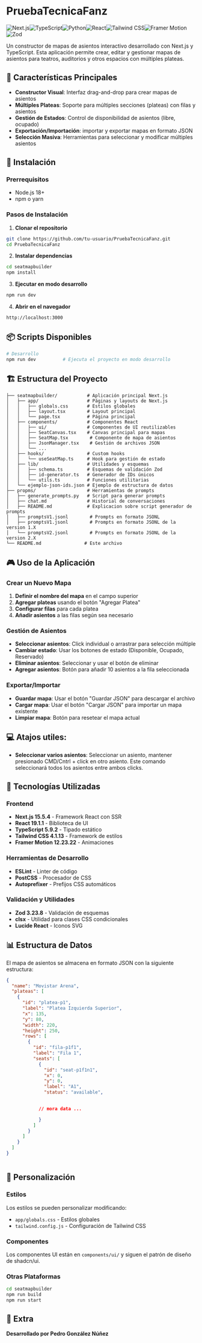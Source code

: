 # PruebaTecnicaFanz

![Next.js](https://img.shields.io/badge/Next.js-000000?style=for-the-badge&logo=nextdotjs&logoColor=white)![TypeScript](https://img.shields.io/badge/TypeScript-3178C6?style=for-the-badge&logo=typescript&logoColor=white)![Python](https://img.shields.io/badge/Python-3776AB?style=for-the-badge&logo=python&logoColor=white)![React](https://img.shields.io/badge/React-61DAFB?style=for-the-badge&logo=react&logoColor=black)![Tailwind CSS](https://img.shields.io/badge/Tailwind_CSS-38B2AC?style=for-the-badge&logo=tailwind-css&logoColor=white)![Framer Motion](https://img.shields.io/badge/Framer_Motion-0055FF?style=for-the-badge&logo=framer&logoColor=white)![Zod](https://img.shields.io/badge/Zod-3E67B1?style=for-the-badge&logo=zod&logoColor=white)

Un constructor de mapas de asientos interactivo desarrollado con Next.js y TypeScript. Esta aplicación permite crear, editar y gestionar mapas de asientos para teatros, auditorios y otros espacios con múltiples plateas.

## 🎯 Características Principales

* **Constructor Visual**: Interfaz drag-and-drop para crear mapas de asientos
* **Múltiples Plateas**: Soporte para múltiples secciones (plateas) con filas y asientos
* **Gestión de Estados**: Control de disponibilidad de asientos (libre, ocupado)
* **Exportación/Importación**: importar y exportar mapas en formato JSON
* **Selección Masiva**: Herramientas para seleccionar y modificar múltiples asientos

## 🚀 Instalación

### Prerrequisitos

* Node.js 18+
* npm o yarn

### Pasos de Instalación

1. **Clonar el repositorio**

``` bash
git clone https://github.com/tu-usuario/PruebaTecnicaFanz.git
cd PruebaTecnicaFanz
```

2. **Instalar dependencias**

``` bash
cd seatmapbuilder
npm install
```

3. **Ejecutar en modo desarrollo**

``` bash
npm run dev
```

4. **Abrir en el navegador**

```
http://localhost:3000
```

## 📦 Scripts Disponibles

``` bash
# Desarrollo
npm run dev          # Ejecuta el proyecto en modo desarrollo
```

## 🏗️ Estructura del Proyecto

```
├── seatmapbuilder/           # Aplicación principal Next.js
│   ├── app/                  # Páginas y layouts de Next.js
│   │   ├── globals.css       # Estilos globales
│   │   ├── layout.tsx        # Layout principal
│   │   └── page.tsx          # Página principal
│   ├── components/           # Componentes React
│   │   ├── ui/               # Componentes de UI reutilizables
│   │   ├── SeatCanvas.tsx    # Canvas principal para mapas
│   │   ├── SeatMap.tsx        # Componente de mapa de asientos
│   │   ├── JsonManager.tsx    # Gestión de archivos JSON
│   │   └── ...
│   ├── hooks/                # Custom hooks
│   │   └── useSeatMap.ts     # Hook para gestión de estado
│   ├── lib/                  # Utilidades y esquemas
│   │   ├── schema.ts         # Esquemas de validación Zod
│   │   ├── id-generator.ts   # Generador de IDs únicos
│   │   └── utils.ts          # Funciones utilitarias
│   └── ejemplo-json-ids.json # Ejemplo de estructura de datos
├── propms/                   # Herramientas de prompts
│   ├── generate_prompts.py   # Script para generar prompts
│   ├── chat.md               # Historial de conversaciones
│   ├── README.md             # Explicacion sobre script generador de prompts 
│   ├── promptsV1.jsonl        # Prompts en formato JSONL
│   ├── promptsV1.jsonl        # Prompts en formato JSONL de la version 1.X
│   └── promptsV2.jsonl        # Prompts en formato JSONL de la version 2.X
└── README.md                # Este archivo
```

## 🎮 Uso de la Aplicación

### Crear un Nuevo Mapa

1. **Definir el nombre del mapa** en el campo superior
2. **Agregar plateas** usando el botón "Agregar Platea"
3. **Configurar filas** para cada platea
4. **Añadir asientos** a las filas según sea necesario

### Gestión de Asientos

* **Seleccionar asientos**: Click individual o arrastrar para selección múltiple
* **Cambiar estado**: Usar los botones de estado (Disponible, Ocupado, Reservado)
* **Eliminar asientos**: Seleccionar y usar el botón de eliminar
* **Agregar asientos**: Botón para añadir 10 asientos a la fila seleccionada

### Exportar/Importar

* **Guardar mapa**: Usar el botón "Guardar JSON" para descargar el archivo
* **Cargar mapa**: Usar el botón "Cargar JSON" para importar un mapa existente
* **Limpiar mapa**: Botón para resetear el mapa actual

## 💻 Atajos utiles:

* **Seleccionar varios asientos**: Seleccionar un asiento, mantener presionado CMD/Cntrl + click en otro asiento. Este comando seleccionará todos los asientos entre ambos clicks.

## 🔧 Tecnologías Utilizadas

### Frontend

* **Next.js 15.5.4** \- Framework React con SSR
* **React 19.1.1** \- Biblioteca de UI
* **TypeScript 5.9.2** \- Tipado estático
* **Tailwind CSS 4.1.13** \- Framework de estilos
* **Framer Motion 12.23.22** \- Animaciones

### Herramientas de Desarrollo

* **ESLint** \- Linter de código
* **PostCSS** \- Procesador de CSS
* **Autoprefixer** \- Prefijos CSS automáticos

### Validación y Utilidades

* **Zod 3.23.8** \- Validación de esquemas
* **clsx** \- Utilidad para clases CSS condicionales
* **Lucide React** \- Iconos SVG

## 📊 Estructura de Datos

El mapa de asientos se almacena en formato JSON con la siguiente estructura:

``` json
{
  "name": "Movistar Arena",
  "plateas": [
    {
      "id": "platea-p1",
      "label": "Platea Izquierda Superior",
      "x": 135,
      "y": 80,
      "width": 220,
      "height": 250,
      "rows": [
        {
          "id": "fila-p1f1",
          "label": "Fila 1",
          "seats": [
            {
              "id": "seat-p1f1n1",
              "x": 0,
              "y": 0,
              "label": "A1",
              "status": "available",

          
            // mora data ...

            }
          ]
        }
      ]
    }
  ]
}



```

## 🎨 Personalización

### Estilos

Los estilos se pueden personalizar modificando:

* `app/globals.css` \- Estilos globales
* `tailwind.config.js` \- Configuración de Tailwind CSS

### Componentes

Los componentes UI están en `components/ui/` y siguen el patrón de diseño de shadcn/ui.



### Otras Plataformas

``` bash
cd seatmapbuilder
npm run build
npm run start
```

## 🧪 Extra

**Desarrollado por Pedro González Núñez**

